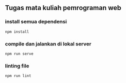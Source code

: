 ## Tugas mata kuliah pemrograman web

### install semua dependensi

```
npm install
```

### compile dan jalankan di lokal server

```
npm run serve
```

### linting file

```
npm run lint
```
